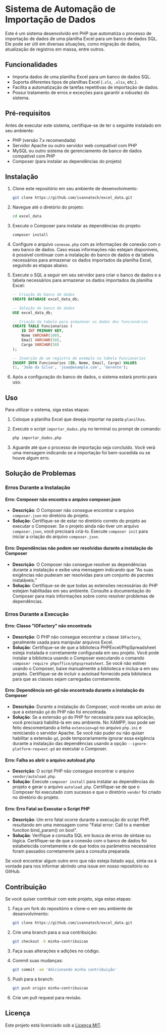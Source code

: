 # Sistema de Automação de Importação de Dados

Este é um sistema desenvolvido em PHP que automatiza o processo de importação de dados de uma planilha Excel para um banco de dados SQL. Ele pode ser útil em diversas situações, como migração de dados, atualização de registros em massa, entre outros.

## Funcionalidades

- Importa dados de uma planilha Excel para um banco de dados SQL.
- Suporta diferentes tipos de planilhas Excel (`.xls`, `.xlsx`, etc.).
- Facilita a automatização de tarefas repetitivas de importação de dados.
- Possui tratamento de erros e exceções para garantir a robustez do sistema.

## Pré-requisitos

Antes de executar este sistema, certifique-se de ter o seguinte instalado em seu ambiente:

- PHP (versão 7.x recomendada)
- Servidor Apache ou outro servidor web compatível com PHP
- MySQL ou outro sistema de gerenciamento de banco de dados compatível com PHP
- Composer (para instalar as dependências do projeto)

## Instalação

1. Clone este repositório em seu ambiente de desenvolvimento:

    ```bash
    git clone https://github.com/ivannatech/excel_data.git
    ```

2. Navegue até o diretório do projeto:

    ```bash
    cd excel_data
    ```

3. Execute o Composer para instalar as dependências do projeto:

    ```bash
    composer install
    ```

4. Configure o arquivo `conexao.php` com as informações de conexão com o seu banco de dados. Caso essas informações não estejam disponíveis, é possível continuar com a instalação do banco de dados e da tabela necessários para armazenar os dados importados da planilha Excel, seguindo as etapas abaixo.

5. Execute o SQL a seguir em seu servidor para criar o banco de dados e a tabela necessários para armazenar os dados importados da planilha Excel:

    ```sql
    -- Criação do banco de dados
    CREATE DATABASE excel_data_db;

    -- Seleção do banco de dados
    USE excel_data_db;

    -- Criação da tabela para armazenar os dados dos funcionários
    CREATE TABLE Funcionarios (
        ID INT PRIMARY KEY,
        Nome VARCHAR(100),
        Email VARCHAR(50),
        Cargo VARCHAR(50)
    );

    -- Inserção de um registro de exemplo na tabela Funcionarios
    INSERT INTO Funcionarios (ID, Nome, Email, Cargo) VALUES
    (1, 'João da Silva', 'joao@example.com', 'Gerente');
    ```

6. Após a configuração do banco de dados, o sistema estará pronto para uso.

## Uso

Para utilizar o sistema, siga estas etapas:

1. Coloque a planilha Excel que deseja importar na pasta `planilhas`.
2. Execute o script `importar_dados.php` no terminal ou prompt de comando:

    ```bash
    php importar_dados.php
    ```

3. Aguarde até que o processo de importação seja concluído. Você verá uma mensagem indicando se a importação foi bem-sucedida ou se houve algum erro.

## Solução de Problemas

### Erros Durante a Instalação

#### Erro: Composer não encontra o arquivo composer.json

- **Descrição**: O Composer não consegue encontrar o arquivo `composer.json` no diretório do projeto.
- **Solução**: Certifique-se de estar no diretório correto do projeto ao executar o Composer. Se o projeto ainda não tiver um arquivo `composer.json`, você precisará criá-lo. Execute `composer init` para iniciar a criação do arquivo `composer.json`.

#### Erro: Dependências não podem ser resolvidas durante a instalação do Composer

- **Descrição**: O Composer não consegue resolver as dependências durante a instalação e exibe uma mensagem indicando que "As suas exigências não puderam ser resolvidas para um conjunto de pacotes instaláveis."
- **Solução**: Certifique-se de que todas as extensões necessárias do PHP estejam habilitadas em seu ambiente. Consulte a documentação do Composer para mais informações sobre como resolver problemas de dependências.

### Erros Durante a Execução

#### Erro: Classe "IOFactory" não encontrada

- **Descrição**: O PHP não consegue encontrar a classe `IOFactory`, geralmente usada para manipular arquivos Excel.
- **Solução**: Certifique-se de que a biblioteca PHPExcel/PhpSpreadsheet esteja instalada e corretamente configurada em seu projeto. Você pode instalar a biblioteca usando o Composer executando o comando `composer require phpoffice/phpspreadsheet`. Se você não estiver usando o Composer, baixe manualmente a biblioteca e inclua-a em seu projeto. Certifique-se de incluir o autoload fornecido pela biblioteca para que as classes sejam carregadas corretamente.

#### Erro: Dependência ext-gd não encontrada durante a instalação do Composer

- **Descrição**: Durante a instalação do Composer, você recebe um aviso de que a extensão `gd` do PHP não foi encontrada.
- **Solução**: Se a extensão `gd` do PHP for necessária para sua aplicação, você precisará habilitá-la em seu ambiente. No XAMPP, isso pode ser feito descomentando a linha `extension=gd` no arquivo `php.ini` e reiniciando o servidor Apache. Se você não puder ou não quiser habilitar a extensão `gd`, pode temporariamente ignorar essa exigência durante a instalação das dependências usando a opção `--ignore-platform-req=ext-gd` ao executar o Composer.

#### Erro: Falha ao abrir o arquivo autoload.php

- **Descrição**: O script PHP não consegue encontrar o arquivo `vendor/autoload.php`.
- **Solução**: Execute `composer install` para instalar as dependências do projeto e gerar o arquivo `autoload.php`. Certifique-se de que o Composer foi executado com sucesso e que o diretório `vendor` foi criado no diretório do projeto.

#### Erro: Erro Fatal ao Executar o Script PHP

- **Descrição**: Um erro fatal ocorre durante a execução do script PHP, resultando em uma mensagem como "Fatal error: Call to a member function bind_param() on bool".
- **Solução**: Verifique a consulta SQL em busca de erros de sintaxe ou lógica. Certifique-se de que a conexão com o banco de dados foi estabelecida corretamente e de que todos os parâmetros necessários foram passados corretamente para a consulta preparada.

Se você encontrar algum outro erro que não esteja listado aqui, sinta-se à vontade para nos informar abrindo uma issue em nosso repositório no GitHub.

## Contribuição

Se você quiser contribuir com este projeto, siga estas etapas:

1. Faça um fork do repositório e clone-o em seu ambiente de desenvolvimento:

    ```bash
    git clone https://github.com/ivannatech/excel_data.git
    ```

2. Crie uma branch para a sua contribuição:

    ```bash
    git checkout -b minha-contribuicao
    ```

3. Faça suas alterações e adições no código.

4. Commit suas mudanças:

    ```bash
    git commit -am 'Adicionando minha contribuição'
    ```

5. Push para a branch:

    ```bash
    git push origin minha-contribuicao
    ```

6. Crie um pull request para revisão.

## Licença

Este projeto está licenciado sob a [Licença MIT](LICENSE).


